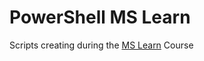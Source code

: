 ﻿# PowerShell MS Learn

Scripts creating during the [MS Learn](https://learn.microsoft.com/en-us/training/paths/powershell/) Course
